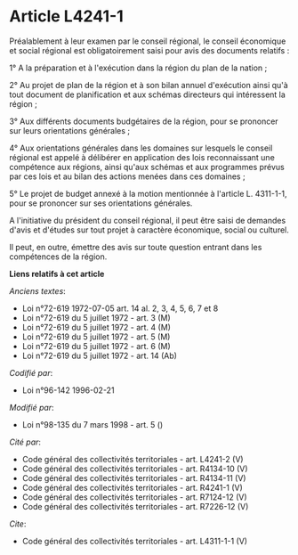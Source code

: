 # Article L4241-1

Préalablement à leur examen par le conseil régional, le conseil économique et social régional est obligatoirement saisi pour
avis des documents relatifs : 

1° A la préparation et à l'exécution dans la région du plan de la nation ; 

2° Au projet de plan de la région et à son bilan annuel d'exécution ainsi qu'à tout document de planification et aux schémas
directeurs qui intéressent la région ; 

3° Aux différents documents budgétaires de la région, pour se prononcer sur leurs orientations générales ; 

4° Aux orientations générales dans les domaines sur lesquels le conseil régional est appelé à délibérer en application des
lois reconnaissant une compétence aux régions, ainsi qu'aux schémas et aux programmes prévus par ces lois et au bilan des
actions menées dans ces domaines ;

5° Le projet de budget annexé à la motion mentionnée à l'article L. 4311-1-1, pour se prononcer sur ses orientations
générales.

A l'initiative du président du conseil régional, il peut être saisi de demandes d'avis et d'études sur tout projet à
caractère économique, social ou culturel. 

Il peut, en outre, émettre des avis sur toute question entrant dans les compétences de la région.

**Liens relatifs à cet article**

_Anciens textes_:

  - Loi n°72-619 1972-07-05 art. 14 al. 2, 3, 4, 5, 6, 7 et 8
  - Loi n°72-619 du 5 juillet 1972 - art. 3 (M)
  - Loi n°72-619 du 5 juillet 1972 - art. 4 (M)
  - Loi n°72-619 du 5 juillet 1972 - art. 5 (M)
  - Loi n°72-619 du 5 juillet 1972 - art. 6 (M)
  - Loi n°72-619 du 5 juillet 1972 - art. 14 (Ab)

_Codifié par_:

  - Loi n°96-142 1996-02-21

_Modifié par_:

  - Loi n°98-135 du 7 mars 1998 - art. 5 ()

_Cité par_:

  - Code général des collectivités territoriales - art. L4241-2 (V)
  - Code général des collectivités territoriales - art. R4134-10 (V)
  - Code général des collectivités territoriales - art. R4134-11 (V)
  - Code général des collectivités territoriales - art. R4241-1 (V)
  - Code général des collectivités territoriales - art. R7124-12 (V)
  - Code général des collectivités territoriales - art. R7226-12 (V)

_Cite_:

  - Code général des collectivités territoriales - art. L4311-1-1 (V)
